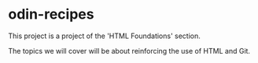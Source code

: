 # odin-recipes

This project is a project of the 'HTML Foundations' section.

The topics we will cover will be about reinforcing the use of HTML and Git.
